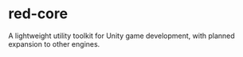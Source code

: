 # red-core
A lightweight utility toolkit for Unity game development, with planned expansion to other engines.
